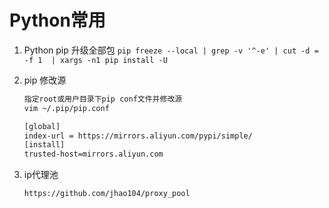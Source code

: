 # Python常用

1. Python pip 升级全部包 `pip freeze --local | grep -v '^-e' | cut -d = -f 1  | xargs -n1 pip install -U`

2. pip 修改源

    ```txt
    指定root或用户目录下pip conf文件并修改源
    vim ~/.pip/pip.conf

    [global]
    index-url = https://mirrors.aliyun.com/pypi/simple/
    [install]
    trusted-host=mirrors.aliyun.com
    ```

3. ip代理池

    ```txt
    https://github.com/jhao104/proxy_pool
    ```

